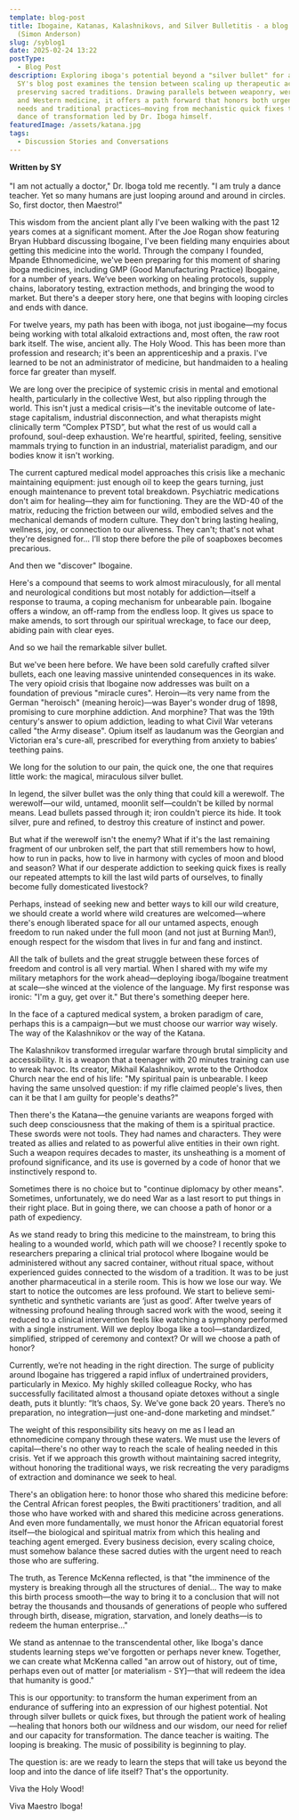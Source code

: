 ```yaml
---
template: blog-post
title: Ibogaine, Katanas, Kalashnikovs, and Silver Bulletitis - a blog by SY
  (Simon Anderson)
slug: /syblog1
date: 2025-02-24 13:22
postType:
  - Blog Post
description: Exploring iboga's potential beyond a "silver bullet" for addiction,
  SY's blog post examines the tension between scaling up therapeutic access and
  preserving sacred traditions. Drawing parallels between weaponry, werewolves,
  and Western medicine, it offers a path forward that honors both urgent healing
  needs and traditional practices—moving from mechanistic quick fixes toward a
  dance of transformation led by Dr. Iboga himself.
featuredImage: /assets/katana.jpg
tags:
  - Discussion Stories and Conversations
---
```

**Written by SY**\
\
"I am not actually a doctor," Dr. Iboga told me recently. "I am truly a dance teacher. Yet so many humans are just looping around and around in circles. So, first doctor, then Maestro!" 

This wisdom from the ancient plant ally I've been walking with the past 12 years comes at a significant moment. After the Joe Rogan show featuring Bryan Hubbard discussing Ibogaine, I've been fielding many enquiries about getting this medicine into the world. Through the company I founded, Mpande Ethnomedicine, we've been preparing for this moment of sharing iboga medicines, including GMP (Good Manufacturing Practice) Ibogaine, for a number of years. We’ve been working on healing protocols, supply chains, laboratory testing, extraction methods, and bringing the wood to market. But there's a deeper story here, one that begins with looping circles and ends with dance.

For twelve years, my path has been with iboga, not just ibogaine—my focus being working with total alkaloid extractions and, most often, the raw root bark itself. The wise, ancient ally. The Holy Wood. This has been more than profession and research; it's been an apprenticeship and a praxis. I've learned to be not an administrator of medicine, but handmaiden to a healing force far greater than myself. 

We are long over the precipice of systemic crisis in mental and emotional health, particularly in the collective West, but also rippling through the world. This isn't just a medical crisis—it's the inevitable outcome of late-stage capitalism, industrial disconnection, and what therapists might clinically term “Complex PTSD”, but what the rest of us would call a profound, soul-deep exhaustion. We're heartful, spirited, feeling, sensitive mammals trying to function in an industrial, materialist paradigm, and our bodies know it isn't working.

The current captured medical model approaches this crisis like a mechanic maintaining equipment: just enough oil to keep the gears turning, just enough maintenance to prevent total breakdown. Psychiatric medications don't aim for healing—they aim for functioning. They are the WD-40 of the matrix, reducing the friction between our wild, embodied selves and the mechanical demands of modern culture. They don't bring lasting healing, wellness, joy, or connection to our aliveness. They can't; that's not what they're designed for… I’ll stop there before the pile of soapboxes becomes precarious.

And then we "discover" Ibogaine.

Here's a compound that seems to work almost miraculously, for all mental and neurological conditions but most notably for addiction—itself a response to trauma, a coping mechanism for unbearable pain. Ibogaine offers a window, an off-ramp from the endless loop. It gives us space to make amends, to sort through our spiritual wreckage, to face our deep, abiding pain with clear eyes.

And so we hail the remarkable silver bullet.

But we've been here before. We have been sold carefully crafted silver bullets, each one leaving massive unintended consequences in its wake. The very opioid crisis that Ibogaine now addresses was built on a foundation of previous "miracle cures". Heroin—its very name from the German "heroisch" (meaning heroic)—was Bayer's wonder drug of 1898, promising to cure morphine addiction. And morphine? That was the 19th century's answer to opium addiction, leading to what Civil War veterans called "the Army disease". Opium itself as laudanum was the Georgian and Victorian era's cure-all, prescribed for everything from anxiety to babies’ teething pains. 

We long for the solution to our pain, the quick one, the one that requires little work: the magical, miraculous silver bullet. 

In legend, the silver bullet was the only thing that could kill a werewolf. The werewolf—our wild, untamed, moonlit self—couldn't be killed by normal means. Lead bullets passed through it; iron couldn't pierce its hide. It took silver, pure and refined, to destroy this creature of instinct and power.

But what if the werewolf isn't the enemy? What if it's the last remaining fragment of our unbroken self, the part that still remembers how to howl, how to run in packs, how to live in harmony with cycles of moon and blood and season? What if our desperate addiction to seeking quick fixes is really our repeated attempts to kill the last wild parts of ourselves, to finally become fully domesticated livestock?

Perhaps, instead of seeking new and better ways to kill our wild creature, we should create a world where wild creatures are welcomed—where there's enough liberated space for all our untamed aspects, enough freedom to run naked under the full moon (and not just at Burning Man!), enough respect for the wisdom that lives in fur and fang and instinct.

All the talk of bullets and the great struggle between these forces of freedom and control is all very martial. When I shared with my wife my military metaphors for the work ahead—deploying iboga/Ibogaine treatment at scale—she winced at the violence of the language. My first response was ironic: "I'm a guy, get over it." But there's something deeper here.

In the face of a captured medical system, a broken paradigm of care, perhaps this is a campaign—but we must choose our warrior way wisely. The way of the Kalashnikov or the way of the Katana.

The Kalashnikov transformed irregular warfare through brutal simplicity and accessibility. It is a weapon that a teenager with 20 minutes training can use to wreak havoc. Its creator, Mikhail Kalashnikov, wrote to the Orthodox Church near the end of his life: "My spiritual pain is unbearable. I keep having the same unsolved question: if my rifle claimed people's lives, then can it be that I am guilty for people's deaths?" 

Then there's the Katana—the genuine variants are weapons forged with such deep consciousness that the making of them is a spiritual practice. These swords were not tools. They had names and characters. They were treated as allies and related to as powerful alive entities in their own right. Such a weapon requires decades to master, its unsheathing is a moment of profound significance, and its use is governed by a code of honor that we instinctively respond to. 

Sometimes there is no choice but to "continue diplomacy by other means". Sometimes, unfortunately, we do need War as a last resort to put things in their right place. But in going there, we can choose a path of honor or a path of expediency.

As we stand ready to bring this medicine to the mainstream, to bring this healing to a wounded world, which path will we choose? I recently spoke to researchers preparing a clinical trial protocol where Ibogaine would be administered without any sacred container, without ritual space, without experienced guides connected to the wisdom of a tradition. It was to be just another pharmaceutical in a sterile room. This is how we lose our way. We start to notice the outcomes are less profound. We start to believe semi-synthetic and synthetic variants are ‘just as good’. After twelve years of witnessing profound healing through sacred work with the wood, seeing it reduced to a clinical intervention feels like watching a symphony performed with a single instrument. Will we deploy Iboga like a tool—standardized, simplified, stripped of ceremony and context? Or will we choose a path of honor?

Currently, we’re not heading in the right direction. The surge of publicity around Ibogaine has triggered a rapid influx of undertrained providers, particularly in Mexico. My highly skilled colleague Rocky, who has successfully facilitated almost a thousand opiate detoxes without a single death, puts it bluntly: “It’s chaos, Sy. We’ve gone back 20 years. There’s no preparation, no integration—just one-and-done marketing and mindset.”

The weight of this responsibility sits heavy on me as I lead an ethnomedicine company through these waters. We must use the levers of capital—there's no other way to reach the scale of healing needed in this crisis. Yet if we approach this growth without maintaining sacred integrity, without honoring the traditional ways, we risk recreating the very paradigms of extraction and dominance we seek to heal.

There's an obligation here: to honor those who shared this medicine before: the Central African forest peoples, the Bwiti practitioners’ tradition, and all those who have worked with and shared this medicine across generations. And even more fundamentally, we must honor the African equatorial forest itself—the biological and spiritual matrix from which this healing and teaching agent emerged. Every business decision, every scaling choice, must somehow balance these sacred duties with the urgent need to reach those who are suffering.

The truth, as Terence McKenna reflected, is that "the imminence of the mystery is breaking through all the structures of denial... The way to make this birth process smooth—the way to bring it to a conclusion that will not betray the thousands and thousands of generations of people who suffered through birth, disease, migration, starvation, and lonely deaths—is to redeem the human enterprise…"

We stand as antennae to the transcendental other, like Iboga's dance students learning steps we've forgotten or perhaps never knew. Together, we can create what McKenna called "an arrow out of history, out of time, perhaps even out of matter \[or materialism - SY]—that will redeem the idea that humanity is good."

This is our opportunity: to transform the human experiment from an endurance of suffering into an expression of our highest potential. Not through silver bullets or quick fixes, but through the patient work of healing—healing that honors both our wildness and our wisdom, our need for relief and our capacity for transformation. The dance teacher is waiting. The looping is breaking. The music of possibility is beginning to play. 

The question is: are we ready to learn the steps that will take us beyond the loop and into the dance of life itself? That's the opportunity.   

Viva the Holy Wood!   

Viva Maestro Iboga!
